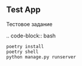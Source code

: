## Test App

Тестовое задание

.. code-block:: bash

    poetry install
    poetry shell
    python manage.py runserver
